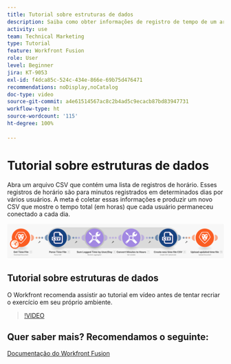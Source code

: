```yaml
---
title: Tutorial sobre estruturas de dados
description: Saiba como obter informações de registro de tempo de um arquivo, transformá-las e produzir um novo arquivo com os dados transformados no  [!DNL Adobe Workfront Fusion].
activity: use
team: Technical Marketing
type: Tutorial
feature: Workfront Fusion
role: User
level: Beginner
jira: KT-9053
exl-id: f4dca85c-524c-434e-866e-69b75d476471
recommendations: noDisplay,noCatalog
doc-type: video
source-git-commit: a4e61514567ac8c2b4ad5c9ecacb87bd83947731
workflow-type: ht
source-wordcount: '115'
ht-degree: 100%

---
```


# Tutorial sobre estruturas de dados

Abra um arquivo CSV que contém uma lista de registros de horário. Esses registros de horário são para minutos registrados em determinados dias por vários usuários. A meta é coletar essas informações e produzir um novo CSV que mostre o tempo total (em horas) que cada usuário permaneceu conectado a cada dia.

![Imagem de um cenário do Fusion](assets/data-structures-and-data-stores-1.png)

## Tutorial sobre estruturas de dados

O Workfront recomenda assistir ao tutorial em vídeo antes de tentar recriar o exercício em seu próprio ambiente.

>[!VIDEO](https://video.tv.adobe.com/v/335294/?quality=12&learn=on)



## Quer saber mais? Recomendamos o seguinte:

[Documentação do Workfront Fusion](https://experienceleague.adobe.com/docs/workfront/using/adobe-workfront-fusion/workfront-fusion-2.html?lang=br)
